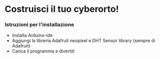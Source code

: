 # Costruisci il tuo cyberorto!

### Istruzioni per l'installazione

- Installa Arduino-ide
- Aggiungi la libreria Adafruit neopixel e DHT Sensor library (sempre di Adafruit)
- Carica il programma e divertiti
